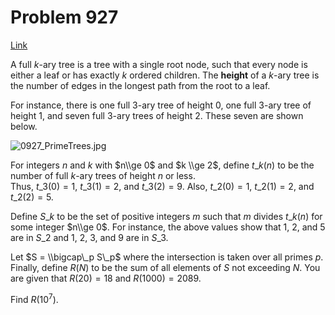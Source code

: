 # Problem 927

[Link](https://projecteuler.net/problem=927)

A full $k$-ary tree is a tree with a single root node, such that every node is either a leaf or has exactly $k$ ordered children. The **height** of a $k$-ary tree is the number of edges in the longest path from the root to a leaf.

For instance, there is one full 3-ary tree of height 0, one full 3-ary tree of height 1, and seven full 3-ary trees of height 2. These seven are shown below.

![0927_PrimeTrees.jpg](resources/images/0927_PrimeTrees.jpg?1735590785)

For integers $n$ and $k$ with $n\\ge 0$ and $k \\ge 2$, define $t\_k(n)$ to be the number of full $k$-ary trees of height $n$ or less.  
Thus, $t\_3(0) = 1$, $t\_3(1) = 2$, and $t\_3(2) = 9$. Also, $t\_2(0) = 1$, $t\_2(1) = 2$, and $t\_2(2) = 5$.

Define $S\_k$ to be the set of positive integers $m$ such that $m$ divides $t\_k(n)$ for some integer $n\\ge 0$. For instance, the above values show that 1, 2, and 5 are in $S\_2$ and 1, 2, 3, and 9 are in $S\_3$.

Let $S = \\bigcap\_p S\_p$ where the intersection is taken over all primes $p$. Finally, define $R(N)$ to be the sum of all elements of $S$ not exceeding $N$. You are given that $R(20) = 18$ and $R(1000) = 2089$.

Find $R(10^7)$.